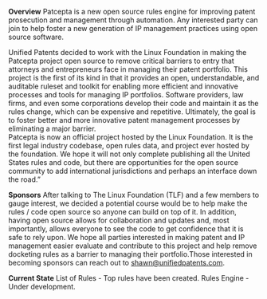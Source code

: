 **Overview**
Patcepta is a new open source rules engine for improving patent prosecution and management through automation.  Any interested party can join to help foster a new generation of IP management practices using open source software.

Unified Patents decided to work with the Linux Foundation in making the Patcepta project open source to remove critical barriers to entry that attorneys and entrepreneurs face in managing their patent portfolio. This project is the first of its kind in that it provides an open, understandable, and auditable ruleset and toolkit for enabling more efficient and innovative processes and tools for managing IP portfolios.
Software providers, law firms, and even some corporations develop their code and maintain it as the rules change, which can be expensive and repetitive. 
Ultimately, the goal is to foster better and more innovative patent management processes by eliminating a major barrier.  
Patcepta is now an official project hosted by the Linux Foundation. It is the first legal industry codebase, open rules data, and project ever hosted by the foundation. We hope it will not only complete publishing all the United States rules and code, but there are opportunities for the open source community to add international jurisdictions and perhaps an interface down the road.”

**Sponsors**
After talking to The Linux Foundation (TLF) and a few members to gauge interest, we decided a potential course would be to help make the rules / code open source so anyone can build on top of it.  In addition, having open source allows for collaboration and updates and, most importantly, allows everyone to see the code to get confidence that it is safe to rely upon.
We hope all parties interested in making patent and IP management easier evaluate and contribute to this project and help remove docketing rules as a barrier to managing their portfolio.Those interested in becoming sponsors can reach out to shawn@unifiedpatents.com.

**Current State**
List of Rules - Top rules have been created. 
Rules Engine - Under development.
